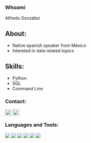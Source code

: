### Whoami 

Alfredo González

## About:
- Native spanish speaker from México
- Intereted in data related topics

## Skills:
- Python
- SQL
- Command Line

### Contact:
[<img align="left" alt="codewars" width="22px" src="https://img.icons8.com/color/48/000000/linkedin.png" />][linkedin]
[<img align="left" alt="codewars" width="22px" src="https://cdn.jsdelivr.net/npm/simple-icons@3/icons/codewars.svg" />][codewars]

<br />

### Languages and Tools:
<p align="left"> 
  <img src="https://img.icons8.com/color/48/000000/python--v1.png"/>
  <img src="https://img.icons8.com/fluency/48/000000/database.png"/>
  <img src="https://img.icons8.com/color/48/000000/mysql-logo.png"/>  
  <img src="https://img.icons8.com/color/48/000000/console.png"/>
  <img src="https://img.icons8.com/color/48/000000/visual-studio-code-2019.png"/>
  <img src="https://img.icons8.com/color/48/000000/ms-excel.png"/>
</>

<br />
<br />

[linkedin]: https://www.linkedin.com/in/alfredo-gonzález-710307207/
[codewars]: https://www.codewars.com/users/FudoG
